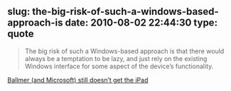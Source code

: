 slug: the-big-risk-of-such-a-windows-based-approach-is
date: 2010-08-02 22:44:30
type: quote
---

> The big risk of such a Windows-based approach is that there would always be a temptation to be lazy, and just rely on the existing Windows interface for some aspect of the device’s functionality.

[Ballmer (and Microsoft) still doesn’t get the iPad](http://arstechnica.com/microsoft/news/2010/07/ballmer-and-microsoft-still-doesnt-get-the-ipad.ars)
